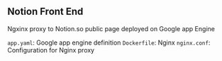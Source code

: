 Notion Front End
----------------

Ngxinx proxy to Notion.so public page deployed on Google app Engine

`app.yaml`: Google app engine definition
`Dockerfile`: Nginx
`nginx.conf`: Configuration for Nginx proxy